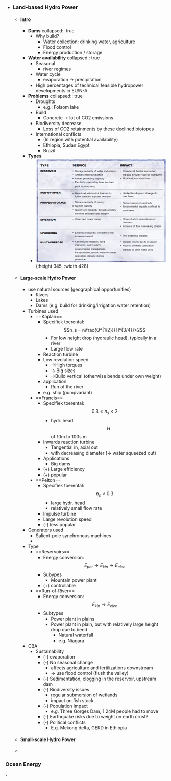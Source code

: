 - ### Land-based Hydro Power
	- #### Intro
		- **Dams**
		  collapsed:: true
			- Why build?
				- Water collection: drinking water, agriculture
				- Flood control
				- Energy production / storage
		- **Water availability**
		  collapsed:: true
			- Seasonal
				- river regimes
			- Water cycle
				- evaporation -> precipitation
			- High percentages of technical feasible hydropower developments in EU/N-A
		- **Problems**
		  collapsed:: true
			- Droughts
				- e.g.: Folsom lake
			- Build
				- Concrete -> lot of CO2 emissions
			- Biodiversity decrease
				- Loss of CO2 retainments by these declined biotopes
			- International conflicts
				- (In region with potential availability)
				- Ethiopia, Sudan Egypt
				- Brazil
		- **Types**
			- ![image.png](../assets/image_1682175918053_0.png){:height 345, :width 428}
	- #### Large-scale Hydro Power
		- use natural sources (geographical opportunities)
			- Rivers
			- Lakes
			- Dams (e.g. build for drinking/irrigation water retention)
		- Turbines used
			- ==Kaplan==
				- Specifiek toerental: $$n_s = n\frac{Q^{1/2}}{H^{3/4}}>2$$
					- For low height drop (hydraulic head), typically in a river
					- Large flow rate
				- Reaction turbine
				- Low revolution speed
					- ->High torques
					- -> Big sizes
					- ->Build vertical (otherwise bends under own weight)
				- application
					- Run of the river
				- e.g. ship (pumpvariant)
			- ==Francis==
				- Specifiek toerental: $$0.3<n_s<2$$
					- hydr. head $$H$$ of 10m to 100s m
				- Inwards reaction turbine
					- Tangential in, axial out
					- with decreasing diameter (-> water squeezed out)
				- Applications
					- Big dams
				- (+) Large efficiency
				- (+) popular
			- ==Pelton==
				- Specifiek toerental: $$n_s<0.3$$
					- large hydr. head
					- relatively small flow rate
				- Impulse turbine
				- Large revolution speed
				- (-) less popular
		- Generators used
			- Salient-pole synchronous machines
			-
		- Type
			- ==Reservoirs==
				- Energy conversion: $$E_{pot}\rightarrow E_{kin} \rightarrow E_{elec}$$
				- Subypes
					- Mountain power plant
				- (+) controllable
			- ==Run-of-River==
				- Energy conversion: $$E_{kin} \rightarrow E_{elec}$$
				- Subtypes
					- Power plant in plains
					- Power plant in plain, but with relatively large height drop due to bend
						- Natural waterfall
						- e.g. Niagara
		- CBA
			- Sustainability
				- (-) evaporation
				- (-) No seasonal change
					- affects agriculture and fertilizations downstream
					- -> use flood control (flush the valley)
				- (-) Sedimentation, clogging in the reservoir, upstream dam
				- (-) Biodiversity issues
					- regular submersion of wetlands
					- impact on fish stock
				- (-) Population impact
					- e.g. Three Gorges Dam, 1.24M people had to move
				- (-) Earthquake risks due to weight on earth crust?
				- (-) Political conflicts
					- E.g. Mekong delta, GERD in Ethiopia
	- #### Small-scale Hydro Power
	-
### Ocean Energy
	-